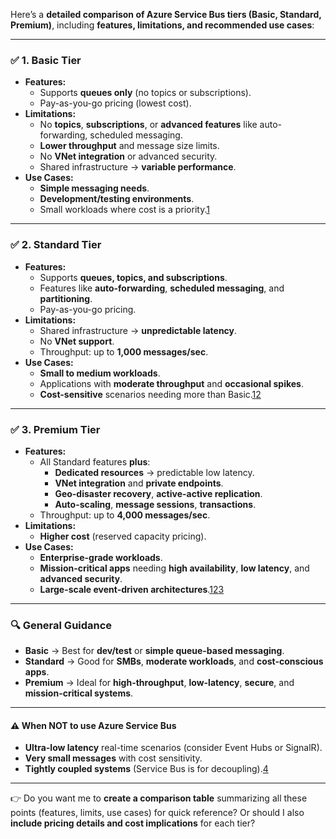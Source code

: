 Here’s a **detailed comparison of Azure Service Bus tiers (Basic, Standard, Premium)**, including **features, limitations, and recommended use cases**:

---

### ✅ **1. Basic Tier**
- **Features:**
  - Supports **queues only** (no topics or subscriptions).
  - Pay-as-you-go pricing (lowest cost).
- **Limitations:**
  - No **topics**, **subscriptions**, or **advanced features** like auto-forwarding, scheduled messaging.
  - **Lower throughput** and message size limits.
  - No **VNet integration** or advanced security.
  - Shared infrastructure → **variable performance**.
- **Use Cases:**
  - **Simple messaging needs**.
  - **Development/testing environments**.
  - Small workloads where cost is a priority.[1](https://www.c-sharpcorner.com/blogs/azure-service-bus-basic-vs-standard-vs-premium-pricing-tiers)

---

### ✅ **2. Standard Tier**
- **Features:**
  - Supports **queues, topics, and subscriptions**.
  - Features like **auto-forwarding**, **scheduled messaging**, and **partitioning**.
  - Pay-as-you-go pricing.
- **Limitations:**
  - Shared infrastructure → **unpredictable latency**.
  - No **VNet support**.
  - Throughput: up to **1,000 messages/sec**.
- **Use Cases:**
  - **Small to medium workloads**.
  - Applications with **moderate throughput** and **occasional spikes**.
  - **Cost-sensitive** scenarios needing more than Basic.[1](https://www.c-sharpcorner.com/blogs/azure-service-bus-basic-vs-standard-vs-premium-pricing-tiers)[2](https://www.byteplus.com/en/topic/572722?title=azure-service-bus-standard-vs-premium-which-is-right-for-your-business)

---

### ✅ **3. Premium Tier**
- **Features:**
  - All Standard features **plus**:
    - **Dedicated resources** → predictable low latency.
    - **VNet integration** and **private endpoints**.
    - **Geo-disaster recovery**, **active-active replication**.
    - **Auto-scaling**, **message sessions**, **transactions**.
  - Throughput: up to **4,000 messages/sec**.
- **Limitations:**
  - **Higher cost** (reserved capacity pricing).
- **Use Cases:**
  - **Enterprise-grade workloads**.
  - **Mission-critical apps** needing **high availability**, **low latency**, and **advanced security**.
  - **Large-scale event-driven architectures**.[1](https://www.c-sharpcorner.com/blogs/azure-service-bus-basic-vs-standard-vs-premium-pricing-tiers)[2](https://www.byteplus.com/en/topic/572722?title=azure-service-bus-standard-vs-premium-which-is-right-for-your-business)[3](https://www.serverlessnotes.com/docs/service-bus-namespace-standard-or-premium-tier)

---

### 🔍 **General Guidance**
- **Basic** → Best for **dev/test** or **simple queue-based messaging**.
- **Standard** → Good for **SMBs**, **moderate workloads**, and **cost-conscious apps**.
- **Premium** → Ideal for **high-throughput**, **low-latency**, **secure**, and **mission-critical systems**.

---

#### ⚠️ **When NOT to use Azure Service Bus**
- **Ultra-low latency** real-time scenarios (consider Event Hubs or SignalR).
- **Very small messages** with cost sensitivity.
- **Tightly coupled systems** (Service Bus is for decoupling).[4](https://notes.coderhop.com/demystifying-azure-service-bus-use-cases-and-limitations)

---

👉 Do you want me to **create a comparison table** summarizing all these points (features, limits, use cases) for quick reference? Or should I also **include pricing details and cost implications** for each tier?
